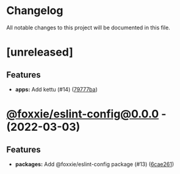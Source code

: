 # Changelog
All notable changes to this project will be documented in this file.

# [unreleased]

## Features

- **apps:** Add kettu (#14) ([79777ba](https://github.com/FoxxieBot/foxxie/commit/79777ba14309fae7ca949b5fea9f50f9069f296a))

# [@foxxie/eslint-config@0.0.0](https://github.com/FoxxieBot/foxxie/compare/@foxxie/lock-queue@0.0.0...@foxxie/eslint-config@0.0.0) - (2022-03-03)

## Features

- **packages:** Add @foxxie/eslint-config package (#13) ([6cae261](https://github.com/FoxxieBot/foxxie/commit/6cae2618804643e0cdce6564b7b0475004f990a8))

